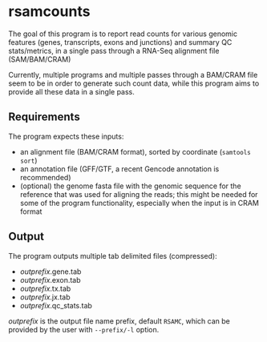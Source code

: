 # rsamcounts
The goal of this program is to report read counts for various genomic features (genes, transcripts, exons and junctions) 
and summary QC stats/metrics, in a single pass through a RNA-Seq alignment file (SAM/BAM/CRAM)

Currently, multiple programs and multiple passes through a BAM/CRAM file seem to be in order to generate such count data, 
while this program aims to provide all these data in a single pass. 

## Requirements
The program expects these inputs:
* an alignment file (BAM/CRAM format), sorted by coordinate (`samtools sort`)
* an annotation file (GFF/GTF, a recent Gencode annotation is recommended)
* (optional) the genome fasta file with the genomic sequence for the reference that was used for aligning the reads; this might be needed for some of the program functionality, especially when the input is in CRAM format

## Output
The program outputs multiple tab delimited files (compressed):
 * _outprefix_.gene.tab
 * _outprefix_.exon.tab
 * _outprefix_.tx.tab
 * _outprefix_.jx.tab
 * _outprefix_.qc_stats.tab
 
_outprefix_ is the output file name prefix, default `RSAMC`, which can be provided by the user with `--prefix/-l` option.


